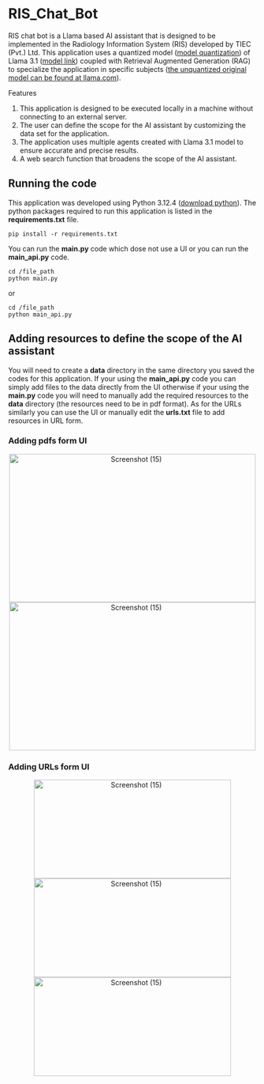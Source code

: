# RIS_Chat_Bot

RIS chat bot is a Llama based AI assistant that is designed to be implemented in the Radiology Information System (RIS) developed by TIEC (Pvt.) Ltd. This application uses a quantized model ([model quantization](https://www.llama.com/docs/how-to-guides/quantization/)) of Llama 3.1 ([model link](https://drive.google.com/drive/folders/1FZT8Zokf3XQIRNZF5xHGeorMY13rwMla)) coupled with Retrieval Augmented Generation (RAG) to specialize the application in specific subjects ([the unquantized original model can be found at llama.com](https://www.llama.com/)). 

Features

  1. This application is designed to be executed locally in a machine without connecting to an external server.
  2. The user can define the scope for the AI assistant by customizing the data set for the application.
  3. The application uses multiple agents created with Llama 3.1 model to ensure accurate and precise results.
  4. A web search function that broadens the scope of the AI assistant.

## Running the code

This application was developed using Python 3.12.4 ([download python](https://www.python.org/downloads/)). The python packages required to run this application is listed in the **requirements.txt** file.

```
pip install -r requirements.txt
```

You can run the **main.py** code which dose not use a UI or you can run the **main_api.py** code.

```
cd /file_path
python main.py
```
or
```
cd /file_path
python main_api.py
```

## Adding resources to define the scope of the AI assistant 

You will need to create a **data** directory in the same directory you saved the codes for this application. If your using the **main_api.py** code you can simply add files to the data directly from the UI otherwise if your using the **main.py** code you will need to manually add the required resources to the **data** directory (the resources need to be in pdf format). As for the URLs similarly you can use the UI or manually edit the **urls.txt** file to add resources in URL form.

### Adding pdfs form UI

<div align="center">
  <img src="https://github.com/user-attachments/assets/4ddc62db-7d7e-4389-a406-7abb11cdfdc6" alt="Screenshot (15)" width="500" height="300">
  <img src="https://github.com/user-attachments/assets/b6753712-2690-4d5e-9c01-a70d256dae32" alt="Screenshot (15)" width="500" height="300">
</div>

### Adding URLs form UI

<div align="center">
  <img src="https://github.com/user-attachments/assets/68e787ca-7dc3-4656-9ca7-1fd0f4b79b15" alt="Screenshot (15)" width="400" height="200">
  <img src="https://github.com/user-attachments/assets/c78f7fbe-ff0e-4265-9eda-3222b9bbb542" alt="Screenshot (15)" width="400" height="200">
  <img src="https://github.com/user-attachments/assets/c78f7fbe-ff0e-4265-9eda-3222b9bbb542" alt="Screenshot (15)" width="400" height="200">
</div>




